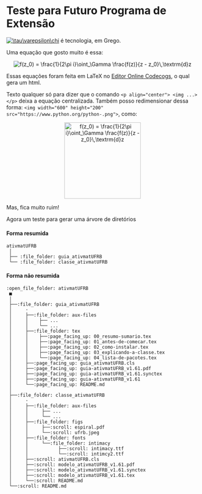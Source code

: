 # Teste para Futuro Programa de Extensão

<a href="https://www.codecogs.com/eqnedit.php?latex=\tau\varepsilon\chi" target="_blank"><img src="https://latex.codecogs.com/gif.latex?\tau\varepsilon\chi" title="\tau\varepsilon\chi" /></a> é tecnologia, em Grego.

Uma equação que gosto muito é essa:

<p align="center">
<img src="https://latex.codecogs.com/gif.latex?f(z_0)&space;=&space;\frac{1}{2\pi&space;i}\oint_\Gamma&space;\frac{f(z)}{z&space;-&space;z_0}\,\textrm{d}z" title="f(z_0) = \frac{1}{2\pi i}\oint_\Gamma \frac{f(z)}{z - z_0}\,\textrm{d}z" /></p>

Essas equações foram feita em LaTeX no [Editor Online Codecogs][CD], o qual gera um html.

[CD]: https://www.codecogs.com/latex/eqneditor.php

Texto qualquer só para dizer que o comando `<p align="center"> <img ...> </p>` deixa a equação centralizada.
Também posso redimensionar dessa forma: `<img width="600" height="200" src="https://www.python.org/python-.png">`, como:

<p align="center">
<img width="200" height="200" src="https://latex.codecogs.com/gif.latex?f(z_0)&space;=&space;\frac{1}{2\pi&space;i}\oint_\Gamma&space;\frac{f(z)}{z&space;-&space;z_0}\,\textrm{d}z" title="f(z_0) = \frac{1}{2\pi i}\oint_\Gamma \frac{f(z)}{z - z_0}\,\textrm{d}z" />
</p>

Mas, fica muito ruim!

Agora um teste para gerar uma árvore de diretórios

#### Forma resumida

```
ativmatUFRB
 │ 
 ├── :file_folder: guia_ativmatUFRB
 └── :file_folder: classe_ativmatUFRB
```
#### Forma não resumida
```
:open_file_folder: ativmatUFRB
 ■
 │
 ├──:file_folder: guia_ativmatUFRB
 │     ·
 │     ├──:file_folder: aux-files
 │     │    ├── ...
 │     │    └── ...
 │     ├──:file_folder: tex
 │     │    ├──:page_facing_up: 00_resumo-sumario.tex 
 │     │    ├──:page_facing_up: 01_antes-de-comecar.tex
 │     │    ├──:page_facing_up: 02_como-instalar.tex
 │     │    ├──:page_facing_up: 03_explicando-a-classe.tex
 │     │    └──:page_facing_up: 04_lista-de-pacotes.tex
 │     ├──:page_facing_up: guia_ativmatUFRB.cls
 │     ├──:page_facing_up: guia-ativmatUFRB_v1.61.pdf
 │     ├──:page_facing_up: guia-ativmatUFRB_v1.61.synctex
 │     ├──:page_facing_up: guia-ativmatUFRB_v1.61
 │     └──:page_facing_up: README.md
 │
 ├──:file_folder: classe_ativmatUFRB
 │     ·
 │     ├──:file_folder: aux-files
 │     │     ├── ...
 │     │     └── ...
 │     ├──:file_folder: figs
 │     │     ├──:scroll: espiral.pdf
 │     │     └──:scroll: ufrb.jpeg
 │     ├──:file_folder: fonts
 │     │     └──:file_folder: intimacy
 │     │           ├──:scroll: intimacy.ttf
 │     │           └──:scroll: intimcy2.ttf
 │     ├──:scroll: ativmatUFRB.cls
 │     ├──:scroll: modelo_ativmatUFRB_v1.61.pdf
 │     ├──:scroll: modelo_ativmatUFRB_v1.61.synctex
 │     ├──:scroll: modelo_ativmatUFRB_v1.61.tex
 │     └──:scroll: README.md
 └──:scroll: README.md
```

